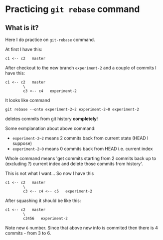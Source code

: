 # Practicing `git rebase` command

## What is it?

Here I do practice on `git-rebase` command.

At first I have this:

```
c1 <-- c2   master
```

After checkout to the new branch `experiment-2` and a couple of commits I have this:

```
c1 <-- c2   master
        \
        c3 <-- c4   experiment-2
```

It looks like command
```
git rebase --onto experiment-2~2 experiment-2~0 experiment-2
```
deletes commits from git history **completely**!

Some exmplanation about above command:

- `experiment-2~2` means 2 commits back from current state (HEAD I suppose)
- `experiment-2~0` means 0 commits back from HEAD i.e. current index

Whole command means 'get commits starting from 2 commits back up to (excluding ?) current index and delete those commits from history'.

This is not what I want... So now I have this
```
c1 <-- c2   master
        \
        c3 <-- c4 <-- c5   experiment-2
```

After squashing it should be like this:
```
c1 <-- c2   master
        \
        c3456   experiment-2
```
Note new `6` number. Since that above new info is commited then there is 4 commits - from 3 to 6.